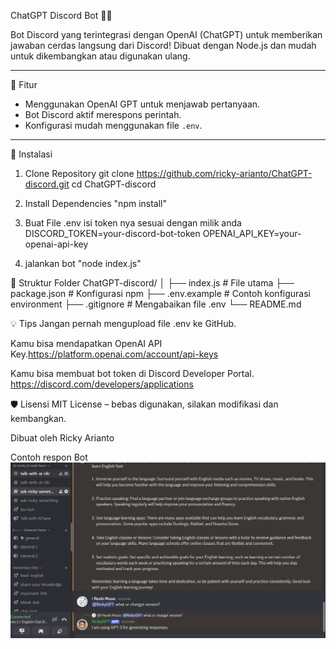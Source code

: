 ChatGPT Discord Bot 🤖💬

Bot Discord yang terintegrasi dengan OpenAI (ChatGPT) untuk memberikan jawaban cerdas langsung dari Discord! Dibuat dengan Node.js dan mudah untuk dikembangkan atau digunakan ulang.

---
🚀 Fitur

- Menggunakan OpenAI GPT untuk menjawab pertanyaan.
- Bot Discord aktif merespons perintah.
- Konfigurasi mudah menggunakan file `.env`.

---
🔧 Instalasi

1. Clone Repository
git clone https://github.com/ricky-arianto/ChatGPT-discord.git
cd ChatGPT-discord

2. Install Dependencies
"npm install"

3. Buat File .env
 isi token nya sesuai dengan milik anda
DISCORD_TOKEN=your-discord-bot-token
OPENAI_API_KEY=your-openai-api-key

4. jalankan bot
"node index.js"

📁 Struktur Folder
ChatGPT-discord/ │ ├── index.js # File utama ├── package.json # Konfigurasi npm ├── .env.example # Contoh konfigurasi environment ├── .gitignore # Mengabaikan file .env └── README.md

💡 Tips
Jangan pernah mengupload file .env ke GitHub.

Kamu bisa mendapatkan OpenAI API Key.https://platform.openai.com/account/api-keys

Kamu bisa membuat bot token di Discord Developer Portal. https://discord.com/developers/applications


🛡️ Lisensi
MIT License – bebas digunakan, silakan modifikasi dan kembangkan.

Dibuat oleh Ricky Arianto


Contoh respon Bot
![Contoh Bot](./contohhh.png)
